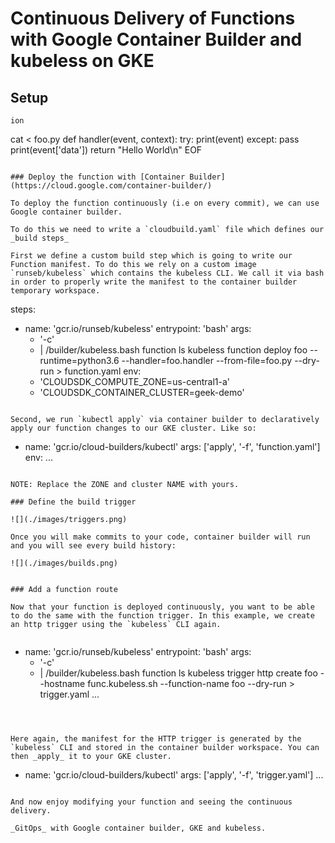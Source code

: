 # Continuous Delivery of Functions with Google Container Builder and kubeless on GKE

## Setup





```
ion

```
cat <<EOF > foo.py
def handler(event, context):
    try:
        print(event)
    except:
        pass
    print(event['data'])
    return "Hello World\n"
EOF
```

### Deploy the function with [Container Builder](https://cloud.google.com/container-builder/)

To deploy the function continuously (i.e on every commit), we can use Google container builder.

To do this we need to write a `cloudbuild.yaml` file which defines our _build steps_

First we define a custom build step which is going to write our Function manifest. To do this we rely on a custom image `runseb/kubeless` which contains the kubeless CLI. We call it via bash in order to properly write the manifest to the container builder temporary workspace.

```
steps:
- name: 'gcr.io/runseb/kubeless'
  entrypoint: 'bash'
  args:
  - '-c'
  - |
    /builder/kubeless.bash function ls
    kubeless function deploy foo --runtime=python3.6 --handler=foo.handler --from-file=foo.py --dry-run > function.yaml
  env:
  - 'CLOUDSDK_COMPUTE_ZONE=us-central1-a'
  - 'CLOUDSDK_CONTAINER_CLUSTER=geek-demo'
```

Second, we run `kubectl apply` via container builder to declaratively apply our function changes to our GKE cluster. Like so:

```
- name: 'gcr.io/cloud-builders/kubectl'
  args: ['apply', '-f', 'function.yaml']
  env:
...
```

NOTE: Replace the ZONE and cluster NAME with yours.

### Define the build trigger

![](./images/triggers.png)

Once you will make commits to your code, container builder will run and you will see every build history:

![](./images/builds.png)


### Add a function route

Now that your function is deployed continuously, you want to be able to do the same with the function trigger. In this example, we create an http trigger using the `kubeless` CLI again.


```
- name: 'gcr.io/runseb/kubeless'
  entrypoint: 'bash'
  args:
  - '-c'
  - |
    /builder/kubeless.bash function ls
    kubeless trigger http create foo --hostname func.kubeless.sh --function-name foo --dry-run > trigger.yaml
...
```



Here again, the manifest for the HTTP trigger is generated by the `kubeless` CLI and stored in the container builder workspace. You can then _apply_ it to your GKE cluster.

```
- name: 'gcr.io/cloud-builders/kubectl'
  args: ['apply', '-f', 'trigger.yaml']
...
```

And now enjoy modifying your function and seeing the continuous delivery.

_GitOps_ with Google container builder, GKE and kubeless.
